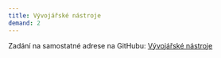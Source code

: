 ```yaml
---
title: Vývojářské nástroje
demand: 2
---
```


Zadání na samostatné adrese na GitHubu: [Vývojářské nástroje](https://github.com/Czechitas-podklady-WEB/Cviceni-Upravy-pres-devtools)
